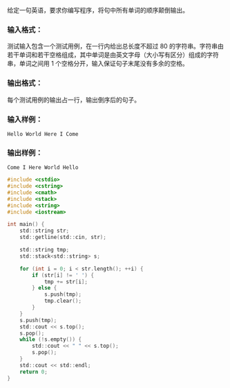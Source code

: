 给定一句英语，要求你编写程序，将句中所有单词的顺序颠倒输出。

### 输入格式：

测试输入包含一个测试用例，在一行内给出总长度不超过 80 的字符串。字符串由若干单词和若干空格组成，其中单词是由英文字母（大小写有区分）组成的字符串，单词之间用 1 个空格分开，输入保证句子末尾没有多余的空格。

### 输出格式：

每个测试用例的输出占一行，输出倒序后的句子。

### 输入样例：

```
Hello World Here I Come

```

### 输出样例：

```
Come I Here World Hello
```

```c
#include <cstdio>
#include <cstring>
#include <cmath>
#include <stack>
#include <string>
#include <iostream>

int main() {
    std::string str;
    std::getline(std::cin, str);

    std::string tmp;
    std::stack<std::string> s;

    for (int i = 0; i < str.length(); ++i) {
        if (str[i] != ' ') {
            tmp += str[i];
        } else {
            s.push(tmp);
            tmp.clear();
        }
    }
    s.push(tmp);
    std::cout << s.top();
    s.pop();
    while (!s.empty()) {
        std::cout << " " << s.top();
        s.pop();
    }
    std::cout << std::endl;
    return 0;
}
```